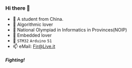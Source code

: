 ### Hi there 👋

<!--
**Fir-Geek/Fir-Geek** is a ✨ _special_ ✨ repository because its `README.md` (this file) appears on your GitHub profile.

Here are some ideas to get you started:

- 🔭 I’m currently working on ...
- 🌱 I’m currently learning ...
- 👯 I’m looking to collaborate on ...
- 🤔 I’m looking for help with ...
- 💬 Ask me about ...
- 📫 How to reach me: ...
- 😄 Pronouns: ...
- ⚡ Fun fact: ...
--> 
- 💬 A student from China.
- 💬 Algorithmic lover
- 💬 National Olympiad in Informatics in Provinces(NOIP)
- 💬 Embedded lover
- 💬 `STM32` `Arduino` `51`
- 📫 eMail: Fir@Live.it

##### *Fighting!*
